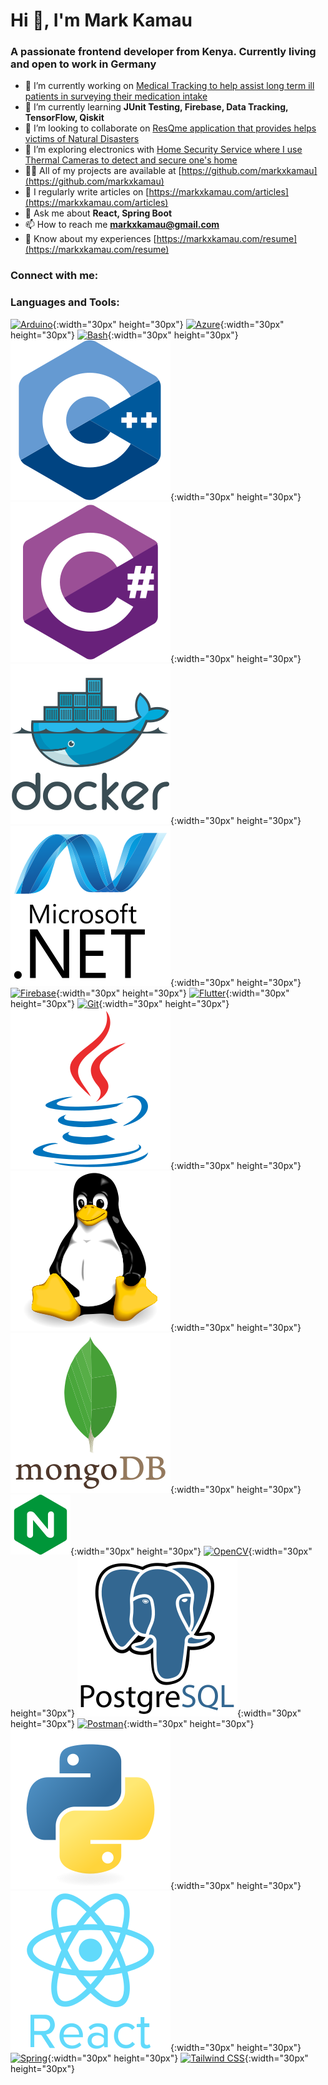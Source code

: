 # Hi 👋, I'm Mark Kamau
### A passionate frontend developer from Kenya. Currently living and open to work in Germany

- 🔭 I’m currently working on [Medical Tracking to help assist long term ill patients in surveying their medication intake](https://github.com/markxkamau/Medical_Track)
- 🌱 I’m currently learning **JUnit Testing, Firebase, Data Tracking, TensorFlow, Qiskit**
- 👯 I’m looking to collaborate on [ResQme application that provides helps victims of Natural Disasters](https://github.com/Akysens/ResQme)
- 🤝 I’m exploring electronics with [Home Security Service where I use Thermal Cameras to detect and secure one's home](https://github.com/markxkamau/Thermal_Camera)
- 👨‍💻 All of my projects are available at [https://github.com/markxkamau](https://github.com/markxkamau)
- 📝 I regularly write articles on [https://markxkamau.com/articles](https://markxkamau.com/articles)
- 💬 Ask me about **React, Spring Boot**
- 📫 How to reach me **markxkamau@gmail.com**
- 📄 Know about my experiences [https://markxkamau.com/resume](https://markxkamau.com/resume)

### Connect with me:

### Languages and Tools:
[![Arduino](https://cdn.worldvectorlogo.com/logos/arduino-1.svg)](https://www.arduino.cc/){:width="30px" height="30px"}
[![Azure](https://www.vectorlogo.zone/logos/microsoft_azure/microsoft_azure-icon.svg)](https://azure.microsoft.com/en-in/){:width="30px" height="30px"}
[![Bash](https://www.vectorlogo.zone/logos/gnu_bash/gnu_bash-icon.svg)](https://www.gnu.org/software/bash/){:width="30px" height="30px"}
[![C++](https://raw.githubusercontent.com/devicons/devicon/master/icons/cplusplus/cplusplus-original.svg)](https://www.w3schools.com/cpp/){:width="30px" height="30px"}
[![C#](https://raw.githubusercontent.com/devicons/devicon/master/icons/csharp/csharp-original.svg)](https://www.w3schools.com/cs/){:width="30px" height="30px"}
[![Docker](https://raw.githubusercontent.com/devicons/devicon/master/icons/docker/docker-original-wordmark.svg)](https://www.docker.com/){:width="30px" height="30px"}
[![.NET](https://raw.githubusercontent.com/devicons/devicon/master/icons/dot-net/dot-net-original-wordmark.svg)](https://dotnet.microsoft.com/){:width="30px" height="30px"}
[![Firebase](https://www.vectorlogo.zone/logos/firebase/firebase-icon.svg)](https://firebase.google.com/){:width="30px" height="30px"}
[![Flutter](https://www.vectorlogo.zone/logos/flutterio/flutterio-icon.svg)](https://flutter.dev){:width="30px" height="30px"}
[![Git](https://www.vectorlogo.zone/logos/git-scm/git-scm-icon.svg)](https://git-scm.com/){:width="30px" height="30px"}
[![Java](https://raw.githubusercontent.com/devicons/devicon/master/icons/java/java-original.svg)](https://www.java.com){:width="30px" height="30px"}
[![Linux](https://raw.githubusercontent.com/devicons/devicon/master/icons/linux/linux-original.svg)](https://www.linux.org/){:width="30px" height="30px"}
[![MongoDB](https://raw.githubusercontent.com/devicons/devicon/master/icons/mongodb/mongodb-original-wordmark.svg)](https://www.mongodb.com/){:width="30px" height="30px"}
[![Nginx](https://raw.githubusercontent.com/devicons/devicon/master/icons/nginx/nginx-original.svg)](https://www.nginx.com){:width="30px" height="30px"}
[![OpenCV](https://www.vectorlogo.zone/logos/opencv/opencv-icon.svg)](https://opencv.org/){:width="30px" height="30px"}
[![PostgreSQL](https://raw.githubusercontent.com/devicons/devicon/master/icons/postgresql/postgresql-original-wordmark.svg)](https://www.postgresql.org){:width="30px" height="30px"}
[![Postman](https://www.vectorlogo.zone/logos/getpostman/getpostman-icon.svg)](https://postman.com){:width="30px" height="30px"}
[![Python](https://raw.githubusercontent.com/devicons/devicon/master/icons/python/python-original.svg)](https://www.python.org){:width="30px" height="30px"}
[![React](https://raw.githubusercontent.com/devicons/devicon/master/icons/react/react-original-wordmark.svg)](https://reactjs.org/){:width="30px" height="30px"}
[![Spring](https://www.vectorlogo.zone/logos/springio/springio-icon.svg)](https://spring.io/){:width="30px" height="30px"}
[![Tailwind CSS](https://www.vectorlogo.zone/logos/tailwindcss/tailwindcss-icon.svg)](https://tailwindcss.com/){:width="30px" height="30px"}
